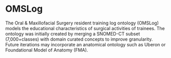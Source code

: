 OMSLog
======

The Oral &amp; Maxillofacial Surgery resident training log ontology (OMSLog) models the educational characteristics of surgical activities of trainees.  The ontology was initially created by merging a SNOMED-CT subset (7,000+classes) with domain curated concepts to improve granularity.  Future iterations may incorporate an anatomical ontology such as Uberon or Foundational Model of Anatomy (FMA).
